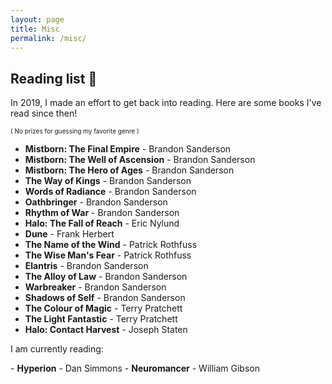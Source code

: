 ```yaml
---
layout: page
title: Misc
permalink: /misc/
---
```


<h2 id="readinglist">Reading list 📕</h2>
<p>In 2019, I made an effort to get back into reading. Here are some books I've read since then!</p>
<p style="font-size:10px">( No prizes for guessing my favorite genre ) </p>

- <b>Mistborn: The Final Empire</b> - Brandon Sanderson
- <b>Mistborn: The Well of Ascension</b> - Brandon Sanderson
- <b>Mistborn: The Hero of Ages</b> - Brandon Sanderson
- <b>The Way of Kings</b> - Brandon Sanderson
- <b>Words of Radiance</b> - Brandon Sanderson
- <b>Oathbringer</b> - Brandon Sanderson
- <b>Rhythm of War</b> - Brandon Sanderson
- <b>Halo: The Fall of Reach</b> - Eric Nylund
- <b>Dune</b> - Frank Herbert
- <b>The Name of the Wind</b> - Patrick Rothfuss
- <b>The Wise Man's Fear</b> - Patrick Rothfuss
- <b>Elantris</b> - Brandon Sanderson
- <b>The Alloy of Law</b> - Brandon Sanderson
- <b>Warbreaker</b> - Brandon Sanderson
- <b>Shadows of Self</b> - Brandon Sanderson
- <b>The Colour of Magic</b> - Terry Pratchett
- <b>The Light Fantastic</b> - Terry Pratchett
- <b>Halo: Contact Harvest</b> - Joseph Staten


<p>I am currently reading:</p>
- <b>Hyperion</b> - Dan Simmons
- <b>Neuromancer</b> - William Gibson
